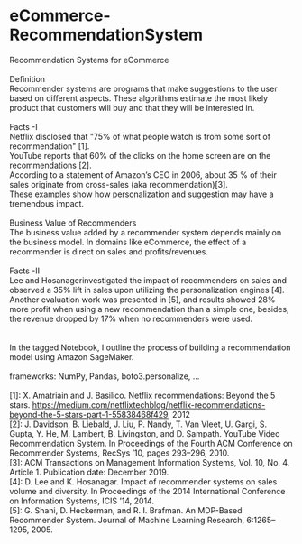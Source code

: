 # eCommerce-RecommendationSystem

Recommendation Systems for eCommerce <br>
<br>
Definition<br> 
Recommender systems are programs that make suggestions to the user based on different aspects. These algorithms estimate the most likely product that customers will buy and that they will be interested in.<br>
<br>
Facts -I<br>
Netflix disclosed that "75% of what people watch is from some sort of recommendation" [1].<br>
YouTube reports that 60% of the clicks on the home screen are on the recommendations [2].<br>
According to a statement of Amazon’s CEO in 2006, about 35 % of their sales originate from cross-sales (aka recommendation)[3].<br>
These examples show how personalization and suggestion may have a tremendous impact.<br>
<br>
Business Value of Recommenders<br> 
The business value added by a recommender system depends mainly on the business model. In domains like eCommerce, the effect of a recommender is direct on sales and profits/revenues. <br>
<br>
Facts -II<br>
Lee and Hosanagerinvestigated the impact of recommenders on sales and observed a 35% lift in sales upon utilizing the personalization engines [4].<br>
Another evaluation work was presented in [5], and results showed 28% more profit when using a new recommendation than a simple one, besides, the revenue dropped by 17% when no recommenders were used.<br>
<br>
<br>
In the tagged Notebook, I outline the process of building a recommendation model using Amazon SageMaker. <br>
<br>
frameworks: NumPy, Pandas, boto3.personalize, ... <br>
<br>
[1]: X. Amatriain and J. Basilico. Netflix recommendations: Beyond the 5 stars. https://medium.com/netflixtechblog/netflix-recommendations-beyond-the-5-stars-part-1-55838468f429, 2012 <br>
[2]: J. Davidson, B. Liebald, J. Liu, P. Nandy, T. Van Vleet, U. Gargi, S. Gupta, Y. He, M. Lambert, B. Livingston, and D. Sampath. YouTube Video Recommendation System. In Proceedings of the Fourth ACM Conference on Recommender Systems, RecSys ’10, pages 293–296, 2010. <br>
[3]: ACM Transactions on Management Information Systems, Vol. 10, No. 4, Article 1. Publication date: December 2019.<br>
[4]: D. Lee and K. Hosanagar. Impact of recommender systems on sales volume and diversity. In Proceedings of the 2014 International Conference on Information Systems, ICIS ’14, 2014. <br>
[5]: G. Shani, D. Heckerman, and R. I. Brafman. An MDP-Based Recommender System. Journal of Machine Learning Research, 6:1265–1295, 2005.<br>
